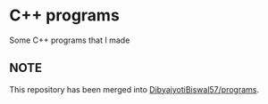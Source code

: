 # C++ programs
Some C++ programs that I made

## NOTE
This repository has been merged into <a href="https://github.com/DibyajyotiBiswal57/programs"> DibyajyotiBiswal57/programs</a>.
